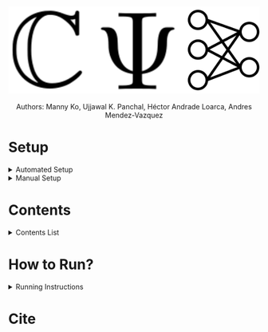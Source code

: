 <div align="center">
	<a href = "https://arxiv.org/">
		<img width = "850" src = "./imgs/coshnet-logo.svg"></a></img>
		
<div><p>Authors: Manny Ko, Ujjawal K. Panchal, Héctor Andrade Loarca, Andres Mendez-Vazquez</p></div>
</div>



# Setup

<details>
	<summary>Automated Setup</summary>
	<ol>
		<li> Create a virtualenv at the root of the repo: <code>python -m venv venv4coshnet</code> </li>
		<li> Activate venv4coshnet:
			<ul>
				<li> Windows: <code>venv4coshnet\Scripts\activate</code> </li>
				<li> Linux/MacOS: <code>source venv4coshnet/bin/activate</code> </li>
			</ul> 
		</li>
		<li> Run setup.py:
			<ul>
				<li> with <code>CUDA</code>: <code>python <a href = "./setup.py">setup.py</a></code> </li>
				<li> without <code>CUDA</code>: <code>python <a href = "./setup.py">setup.py</a> --no-cuda</code> </li>
				<li> use <code>--no-venv</code> to disable venv check (e.g. inside a docker) </li>
			</ul>
		</li>	
	</ol>

</details>

<details>
	<summary>Manual Setup</summary>
	<ul>
		<li> Please follow: <code><a href = "./setup.txt">setup.txt</a></code></li>
	</ul>
</details>

# Contents
<details>
	<summary>Contents List</summary>
	<ol>
		<li> <a href = "./code/">code</a>: Contains all code essential to run experiments in this repo. </li>
		<li> <a href = "./libs/">libs</a>: Contains all custom-made and collected libs and modules we use for our experiments.
						   (Installed automatically in setup.txt)</li>
		<li> <a href = "./data/">data</a>: Folder where datasets are present. Created automatically when running for first time.</li>
		<li> <a href = "./setup.txt">setup</a>: Steps for setting up repo.</li>
		<li> <a href = "./requirements.txt">requirements</a>: requirements file.</li>
		<li> <a href = "./changelog.md">changelog</a>: all changes relevant to releases, branch prs,
							       or any other general notes needed for maintenance.</li>
	</ol>
</details>

# How to Run?
<details>
	<summary>Running Instructions</summary>
	<code>cd <a href = "./code/">code/</a></code>. Following are the possible cases:
	<div>
	<ol>
		<li> Running our models:  run: <code>python <a href = "./code/test_fashion.py">test_fashion.py</a> --help</code>
		     to see several arguments you are allowed to tune.
		     The default will use the 10k test set of Fashion to train and the 60k training set to test. </li>
		<li> Running resnet(18|50): run: <code>python <a href = "./code/test_resnet.py">test_resnet.py</a> --help</code>
		     to see several arguments you are allowed to set. </li>
	</ol>
	</div>
</details>

# Cite

